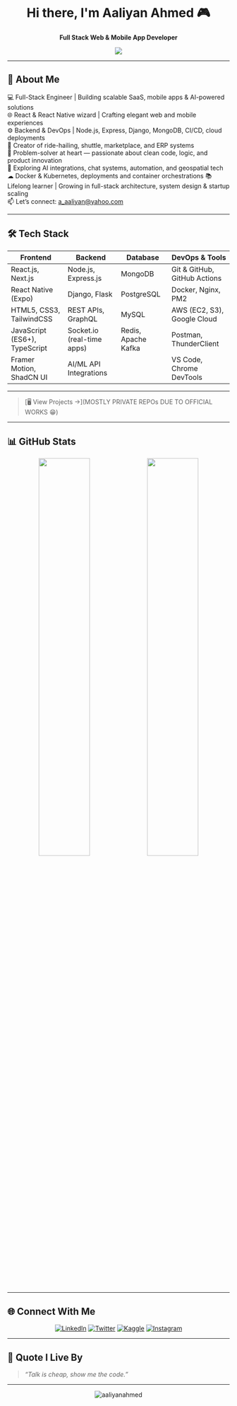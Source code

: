<h1 align="center">Hi there, I'm Aaliyan Ahmed 🎮</h1>

<p align="center">
  <b>Full Stack Web & Mobile App Developer</b>
</p>

<p align="center">
  <img src="https://readme-typing-svg.herokuapp.com?font=Fira+Code&pause=1000&width=435&lines=Good+Software%2C+Like+Wine%2C+Takes+Time.">
</p>

---

## 🌟 About Me

💻 Full-Stack Engineer | Building scalable SaaS, mobile apps & AI-powered solutions  
🌐 React & React Native wizard | Crafting elegant web and mobile experiences  
⚙️ Backend & DevOps | Node.js, Express, Django, MongoDB, CI/CD, cloud deployments  
📱 Creator of ride-hailing, shuttle, marketplace, and ERP systems  
🧠 Problem-solver at heart — passionate about clean code, logic, and product innovation  
🤖 Exploring AI integrations, chat systems, automation, and geospatial tech  
☁ Docker & Kubernetes, deployments and container orchestrations 
📚 Lifelong learner | Growing in full-stack architecture, system design & startup scaling  
📫 Let’s connect: a_aaliyan@yahoo.com

---

## 🛠️ Tech Stack

| **Frontend**             | **Backend**                  | **Database**        | **DevOps & Tools**              |
|---------------------------|-------------------------------|---------------------|---------------------------------|
| React.js, Next.js         | Node.js, Express.js           | MongoDB             | Git & GitHub, GitHub Actions    |
| React Native (Expo)       | Django, Flask                 | PostgreSQL          | Docker, Nginx, PM2              |
| HTML5, CSS3, TailwindCSS  | REST APIs, GraphQL            | MySQL               | AWS (EC2, S3), Google Cloud     |
| JavaScript (ES6+), TypeScript | Socket.io (real-time apps) | Redis, Apache Kafka | Postman, ThunderClient          |
| Framer Motion, ShadCN UI  | AI/ML API Integrations        |                     | VS Code, Chrome DevTools        |



---

> [🖥 View Projects →](MOSTLY PRIVATE REPOs DUE TO OFFICIAL WORKS 😁)

---

## 📊 GitHub Stats

<p align="center">
  <img src="https://github-readme-stats.vercel.app/api?username=aaliyan21&show_icons=true&theme=radical&hide_border=true" width="48%"/>
  <img src="https://github-readme-stats.vercel.app/api/top-langs/?username=aaliyan21&layout=compact&theme=radical&hide_border=true" width="48%"/>
</p>

---

## 🌐 Connect With Me

<p align="center">
  <a href="https://www.linkedin.com/in/aaliyan-ahmed-b7349030b/" target="_blank"><img alt="LinkedIn" src="https://img.shields.io/badge/LinkedIn-blue?style=for-the-badge&logo=linkedin&logoColor=white" /></a>
  <a href="#" target="_blank"><img alt="Twitter" src="https://img.shields.io/badge/Twitter-1DA1F2?style=for-the-badge&logo=twitter&logoColor=white" /></a>
  <a href="#" target="_blank"><img alt="Kaggle" src="https://img.shields.io/badge/Kaggle-20BEFF?style=for-the-badge&logo=facebook&logoColor=white" /></a>
  <a href="#" target="_blank"><img alt="Instagram" src="https://img.shields.io/badge/Instagram-E4405F?style=for-the-badge&logo=instagram&logoColor=white" /></a>
</p>

---

## 🧠 Quote I Live By

> *“Talk is cheap, show me the code.”*

---

<p align="center">
  <img src="https://komarev.com/ghpvc/?username=aaliyan21&label=Profile%20views&color=blue&style=flat" alt="aaliyanahmed" />
</p>
